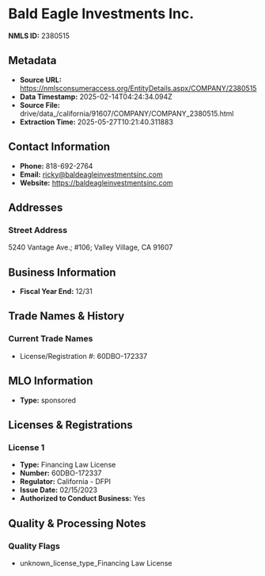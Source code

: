 # Bald Eagle Investments Inc.

**NMLS ID:** 2380515

## Metadata
- **Source URL:** https://nmlsconsumeraccess.org/EntityDetails.aspx/COMPANY/2380515
- **Data Timestamp:** 2025-02-14T04:24:34.094Z
- **Source File:** drive/data_/california/91607/COMPANY/COMPANY_2380515.html
- **Extraction Time:** 2025-05-27T10:21:40.311883

## Contact Information
- **Phone:** 818-692-2764
- **Email:** ricky@baldeagleinvestmentsinc.com
- **Website:** https://baldeagleinvestmentsinc.com

## Addresses
### Street Address
5240 Vantage Ave.; #106; Valley Village, CA 91607

## Business Information
- **Fiscal Year End:** 12/31

## Trade Names & History
### Current Trade Names
- License/Registration #: 60DBO-172337

## MLO Information
- **Type:** sponsored

## Licenses & Registrations

### License 1
- **Type:** Financing Law License
- **Number:** 60DBO-172337
- **Regulator:** California - DFPI
- **Issue Date:** 02/15/2023
- **Authorized to Conduct Business:** Yes

## Quality & Processing Notes
### Quality Flags
- unknown_license_type_Financing Law License
